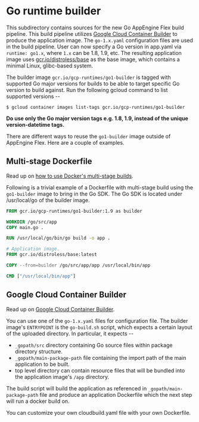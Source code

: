 # Go runtime builder

This subdirectory contains sources for the new Go AppEngine Flex build pipeline. This build pipeline utilizes [Google Cloud Container Builder](https://cloud.google.com/container-builder/) to produce the application
image. The `go-1.x.yaml` configuration files are used in the build pipeline.
User can now specify a Go version in app.yaml via `runtime: go1.x`, where `1.x`
can be 1.8, 1.9, etc. The resulting application image uses
[gcr.io/distroless/base](https://github.com/GoogleCloudPlatform/distroless/tree/master/base)
as the base image, which contains a minimal Linux, glibc-based system.

The builder image `gcr.io/gcp-runtimes/go1-builder` is tagged with supported Go
major versions for builds to be able to target specific Go version to build
against. Run the following gcloud command to list supported versions --

```shell
$ gcloud container images list-tags gcr.io/gcp-runtimes/go1-builder
```

**Do use only the Go major version tags e.g. 1.8, 1.9, instead of the unique
version-datetime tags.**

There are different ways to reuse the `go1-builder` image outside of AppEngine
Flex. Here are a couple of examples.

## Multi-stage Dockerfile

Read up on [how to use Docker's multi-stage
builds](https://docs.docker.com/engine/userguide/eng-image/multistage-build/).

Following is a trivial example of a Dockerfile with multi-stage build using the
`go1-builder` image to bring in the Go SDK. The Go SDK is located under
/usr/local/go of the builder image.

```dockerfile
FROM gcr.io/gcp-runtimes/go1-builder:1.9 as builder

WORKDIR /go/src/app
COPY main.go .

RUN /usr/local/go/bin/go build -o app .

# Application image.
FROM gcr.io/distroless/base:latest

COPY --from=builder /go/src/app/app /usr/local/bin/app

CMD ["/usr/local/bin/app"]
```

## Google Cloud Container Builder

Read up on [Google Cloud Container
Builder](https://cloud.google.com/container-builder/docs/).

You can use one of the `go-1.x.yaml` files for configuration file. The builder
image's `ENTRYPOINT` is the `go-build.sh` script, which expects a certain layout
of the uploaded directory. In particular, it expects --

*   `_gopath/src` directory containing Go source files within package directory
    structure.
*   `_gopath/main-package-path` file containing the import path of the main
    application to be built.
*   top level directory can contain resource files that will be bundled into the
    application image's `/app` directory.

The build script will build the application as referenced in
`_gopath/main-package-path` file and produce an application Dockerfile which the
next step will run a docker build on.

You can customize your own cloudbuild.yaml file with your own Dockerfile.
